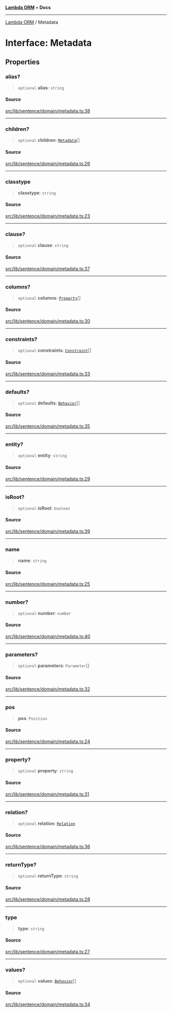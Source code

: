 [**Lambda ORM**](../README.md) • **Docs**

***

[Lambda ORM](../README.md) / Metadata

# Interface: Metadata

## Properties

### alias?

> `optional` **alias**: `string`

#### Source

[src/lib/sentence/domain/metadata.ts:38](https://github.com/lambda-orm/lambdaorm-base/blob/2b4bbf4c1401295bf2ed95d8b326e6cfc5d3f301/src/lib/sentence/domain/metadata.ts#L38)

***

### children?

> `optional` **children**: [`Metadata`](Metadata.md)[]

#### Source

[src/lib/sentence/domain/metadata.ts:26](https://github.com/lambda-orm/lambdaorm-base/blob/2b4bbf4c1401295bf2ed95d8b326e6cfc5d3f301/src/lib/sentence/domain/metadata.ts#L26)

***

### classtype

> **classtype**: `string`

#### Source

[src/lib/sentence/domain/metadata.ts:23](https://github.com/lambda-orm/lambdaorm-base/blob/2b4bbf4c1401295bf2ed95d8b326e6cfc5d3f301/src/lib/sentence/domain/metadata.ts#L23)

***

### clause?

> `optional` **clause**: `string`

#### Source

[src/lib/sentence/domain/metadata.ts:37](https://github.com/lambda-orm/lambdaorm-base/blob/2b4bbf4c1401295bf2ed95d8b326e6cfc5d3f301/src/lib/sentence/domain/metadata.ts#L37)

***

### columns?

> `optional` **columns**: [`Property`](Property.md)[]

#### Source

[src/lib/sentence/domain/metadata.ts:30](https://github.com/lambda-orm/lambdaorm-base/blob/2b4bbf4c1401295bf2ed95d8b326e6cfc5d3f301/src/lib/sentence/domain/metadata.ts#L30)

***

### constraints?

> `optional` **constraints**: [`Constraint`](Constraint.md)[]

#### Source

[src/lib/sentence/domain/metadata.ts:33](https://github.com/lambda-orm/lambdaorm-base/blob/2b4bbf4c1401295bf2ed95d8b326e6cfc5d3f301/src/lib/sentence/domain/metadata.ts#L33)

***

### defaults?

> `optional` **defaults**: [`Behavior`](Behavior.md)[]

#### Source

[src/lib/sentence/domain/metadata.ts:35](https://github.com/lambda-orm/lambdaorm-base/blob/2b4bbf4c1401295bf2ed95d8b326e6cfc5d3f301/src/lib/sentence/domain/metadata.ts#L35)

***

### entity?

> `optional` **entity**: `string`

#### Source

[src/lib/sentence/domain/metadata.ts:29](https://github.com/lambda-orm/lambdaorm-base/blob/2b4bbf4c1401295bf2ed95d8b326e6cfc5d3f301/src/lib/sentence/domain/metadata.ts#L29)

***

### isRoot?

> `optional` **isRoot**: `boolean`

#### Source

[src/lib/sentence/domain/metadata.ts:39](https://github.com/lambda-orm/lambdaorm-base/blob/2b4bbf4c1401295bf2ed95d8b326e6cfc5d3f301/src/lib/sentence/domain/metadata.ts#L39)

***

### name

> **name**: `string`

#### Source

[src/lib/sentence/domain/metadata.ts:25](https://github.com/lambda-orm/lambdaorm-base/blob/2b4bbf4c1401295bf2ed95d8b326e6cfc5d3f301/src/lib/sentence/domain/metadata.ts#L25)

***

### number?

> `optional` **number**: `number`

#### Source

[src/lib/sentence/domain/metadata.ts:40](https://github.com/lambda-orm/lambdaorm-base/blob/2b4bbf4c1401295bf2ed95d8b326e6cfc5d3f301/src/lib/sentence/domain/metadata.ts#L40)

***

### parameters?

> `optional` **parameters**: `Parameter`[]

#### Source

[src/lib/sentence/domain/metadata.ts:32](https://github.com/lambda-orm/lambdaorm-base/blob/2b4bbf4c1401295bf2ed95d8b326e6cfc5d3f301/src/lib/sentence/domain/metadata.ts#L32)

***

### pos

> **pos**: `Position`

#### Source

[src/lib/sentence/domain/metadata.ts:24](https://github.com/lambda-orm/lambdaorm-base/blob/2b4bbf4c1401295bf2ed95d8b326e6cfc5d3f301/src/lib/sentence/domain/metadata.ts#L24)

***

### property?

> `optional` **property**: `string`

#### Source

[src/lib/sentence/domain/metadata.ts:31](https://github.com/lambda-orm/lambdaorm-base/blob/2b4bbf4c1401295bf2ed95d8b326e6cfc5d3f301/src/lib/sentence/domain/metadata.ts#L31)

***

### relation?

> `optional` **relation**: [`Relation`](Relation.md)

#### Source

[src/lib/sentence/domain/metadata.ts:36](https://github.com/lambda-orm/lambdaorm-base/blob/2b4bbf4c1401295bf2ed95d8b326e6cfc5d3f301/src/lib/sentence/domain/metadata.ts#L36)

***

### returnType?

> `optional` **returnType**: `string`

#### Source

[src/lib/sentence/domain/metadata.ts:28](https://github.com/lambda-orm/lambdaorm-base/blob/2b4bbf4c1401295bf2ed95d8b326e6cfc5d3f301/src/lib/sentence/domain/metadata.ts#L28)

***

### type

> **type**: `string`

#### Source

[src/lib/sentence/domain/metadata.ts:27](https://github.com/lambda-orm/lambdaorm-base/blob/2b4bbf4c1401295bf2ed95d8b326e6cfc5d3f301/src/lib/sentence/domain/metadata.ts#L27)

***

### values?

> `optional` **values**: [`Behavior`](Behavior.md)[]

#### Source

[src/lib/sentence/domain/metadata.ts:34](https://github.com/lambda-orm/lambdaorm-base/blob/2b4bbf4c1401295bf2ed95d8b326e6cfc5d3f301/src/lib/sentence/domain/metadata.ts#L34)
